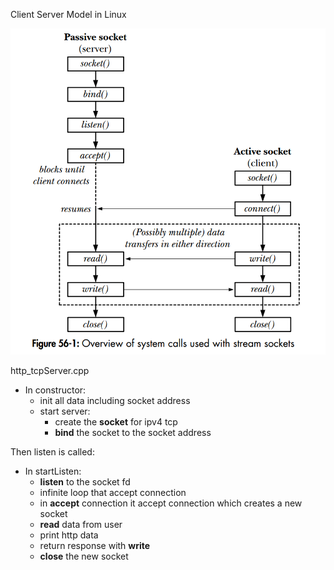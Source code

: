 Client Server Model in Linux

![plot](media/client-server-linux.png)

http_tcpServer.cpp

- In constructor:
    - init all data including socket address
    - start server:
        - create the **socket** for ipv4 tcp
        - **bind** the socket to the socket address
    
Then listen is called:
- In startListen:
    - **listen** to the socket fd
    - infinite loop that accept connection
    - in **accept** connection it accept connection which creates a new socket 
    - **read** data from user
    - print http data
    - return response with **write**
    - **close** the new socket
